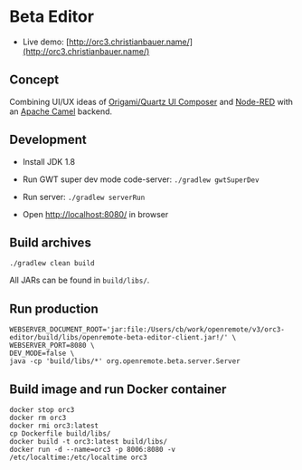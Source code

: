 # Beta Editor

* Live demo: [http://orc3.christianbauer.name/](http://orc3.christianbauer.name/)

Concept
---

Combining UI/UX ideas of [Origami/Quartz UI Composer](http://facebook.github.io/origami/tutorials/)
and [Node-RED](http://nodered.org/) with an [Apache Camel](http://camel.apache.org/) backend.

Development
---

* Install JDK 1.8

* Run GWT super dev mode code-server: `./gradlew gwtSuperDev`

* Run server: `./gradlew serverRun`

* Open [http://localhost:8080/](http://localhost:8080/) in browser

Build archives
---

    ./gradlew clean build

All JARs can be found in `build/libs/`.

Run production
---

    WEBSERVER_DOCUMENT_ROOT='jar:file:/Users/cb/work/openremote/v3/orc3-editor/build/libs/openremote-beta-editor-client.jar!/' \
    WEBSERVER_PORT=8080 \
    DEV_MODE=false \
    java -cp 'build/libs/*' org.openremote.beta.server.Server

Build image and run Docker container
---

    docker stop orc3
    docker rm orc3
    docker rmi orc3:latest
    cp Dockerfile build/libs/
    docker build -t orc3:latest build/libs/
    docker run -d --name=orc3 -p 8006:8080 -v /etc/localtime:/etc/localtime orc3
